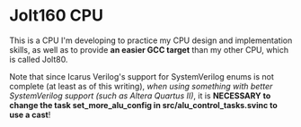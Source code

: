 # Jolt160 CPU
This is a CPU I'm developing to practice my CPU design and implementation
skills, as well as to provide **an easier GCC target** than my other CPU,
which is called Jolt80.


Note that since Icarus Verilog's support for SystemVerilog enums is not
complete (at least as of this writing), _when using something with better
SystemVerilog support (such as Altera Quartus II)_, it is **NECESSARY to
change the task set\_more\_alu\_config in src/alu\_control\_tasks.svinc to
use a cast**!

